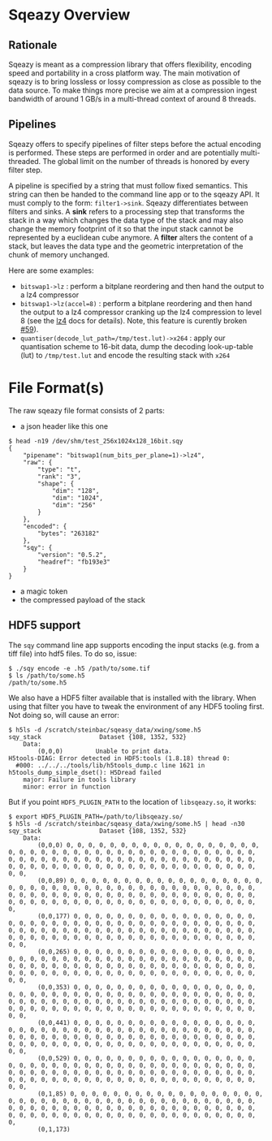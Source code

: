 # Sqeazy Overview

## Rationale

Sqeazy is meant as a compression library that offers flexibility, encoding speed and portability in a cross platform way. The main motivation of sqeazy is to bring lossless or lossy compression as close as possible to the data source. To make things more precise we aim at a compression ingest bandwidth of around 1 GB/s in a multi-thread context of around 8 threads.

## Pipelines

Sqeazy offers to specify pipelines of filter steps before the actual encoding is performed. These steps are performed in order and are potentially multi-threaded. The global limit on the number of threads is honored by every filter step. 

A pipeline is specified by a string that must follow fixed semantics. This string can then be handed to the command line app or to the sqeazy API. It must comply to the form: `filter1->sink`. Sqeazy differentiates between filters and sinks. A __sink__ refers to a processing step that transforms the stack in a way which changes the data type of the stack and may also change the memory footprint of it so that the input stack cannot be represented by a euclidean cube anymore. A __filter__ alters the content of a stack, but leaves the data type and the geometric interpretation of the chunk of memory unchanged.

Here are some examples:

- `bitswap1->lz` : perform a bitplane reordering and then hand the output to a lz4 compressor
- `bitswap1->lz(accel=8)` : perform a bitplane reordering and then hand the output to a lz4 compressor cranking up the lz4 compression to level 8 (see the [lz4](www.lz4.org) docs for details). Note, this feature is curently broken [#59](https://github.com/sqeazy/sqeazy/issues/59)).
- `quantiser(decode_lut_path=/tmp/test.lut)->x264` : apply our quantisation scheme to 16-bit data, dump the decoding look-up-table (lut) to `/tmp/test.lut` and encode the resulting stack with `x264`


# File Format(s)

The raw sqeazy file format consists of 2 parts:
- a json header like this one
```
$ head -n19 /dev/shm/test_256x1024x128_16bit.sqy  
{
    "pipename": "bitswap1(num_bits_per_plane=1)->lz4",
    "raw": {
        "type": "t",
        "rank": "3",
        "shape": {
            "dim": "128",
            "dim": "1024",
            "dim": "256"
        }
    },
    "encoded": {
        "bytes": "263182"
    },
    "sqy": {
        "version": "0.5.2",
        "headref": "fb193e3"
    }
}
```
- a magic token
- the compressed payload of the stack

## HDF5 support

The `sqy` command line app supports encoding the input stacks (e.g. from a tiff file) into hdf5 files. To do so, issue:

```
$ ./sqy encode -e .h5 /path/to/some.tif
$ ls /path/to/some.h5
/path/to/some.h5
```

We also have a HDF5 filter available that is installed with the library. When using that filter you have to tweak the environment of any HDF5 tooling first. Not doing so, will cause an error:

```
$ h5ls -d /scratch/steinbac/sqeasy_data/xwing/some.h5
sqy_stack                Dataset {108, 1352, 532}
    Data:
        (0,0,0)         Unable to print data.
H5tools-DIAG: Error detected in HDF5:tools (1.8.18) thread 0:
  #000: ../../../tools/lib/h5tools_dump.c line 1621 in h5tools_dump_simple_dset(): H5Dread failed
    major: Failure in tools library
    minor: error in function
```

But if you point `HDF5_PLUGIN_PATH` to the location of `libsqeazy.so`, it works:

```
$ export HDF5_PLUGIN_PATH=/path/to/libsqeazy.so/
$ h5ls -d /scratch/steinbac/sqeasy_data/xwing/some.h5 | head -n30
sqy_stack                Dataset {108, 1352, 532}
    Data:
        (0,0,0) 0, 0, 0, 0, 0, 0, 0, 0, 0, 0, 0, 0, 0, 0, 0, 0, 0, 0, 0, 0, 0, 0, 0, 0, 0, 0, 0, 0, 0, 0, 0, 0, 0, 0, 0, 0, 0, 0, 0, 0, 0, 0, 0, 0, 0, 0, 0, 0, 0, 0, 0, 0, 0, 0, 0, 0, 0, 0, 0, 0, 0, 0, 0, 0, 0, 0, 0, 0, 0, 0, 0, 0, 0, 0, 0, 0, 0, 0, 0, 0, 0, 0, 0, 0, 0, 0, 0, 0, 0,
        (0,0,89) 0, 0, 0, 0, 0, 0, 0, 0, 0, 0, 0, 0, 0, 0, 0, 0, 0, 0, 0, 0, 0, 0, 0, 0, 0, 0, 0, 0, 0, 0, 0, 0, 0, 0, 0, 0, 0, 0, 0, 0, 0, 0, 0, 0, 0, 0, 0, 0, 0, 0, 0, 0, 0, 0, 0, 0, 0, 0, 0, 0, 0, 0, 0, 0, 0, 0, 0, 0, 0, 0, 0, 0, 0, 0, 0, 0, 0, 0, 0, 0, 0, 0, 0, 0, 0, 0, 0, 0,
        (0,0,177) 0, 0, 0, 0, 0, 0, 0, 0, 0, 0, 0, 0, 0, 0, 0, 0, 0, 0, 0, 0, 0, 0, 0, 0, 0, 0, 0, 0, 0, 0, 0, 0, 0, 0, 0, 0, 0, 0, 0, 0, 0, 0, 0, 0, 0, 0, 0, 0, 0, 0, 0, 0, 0, 0, 0, 0, 0, 0, 0, 0, 0, 0, 0, 0, 0, 0, 0, 0, 0, 0, 0, 0, 0, 0, 0, 0, 0, 0, 0, 0, 0, 0, 0, 0, 0, 0, 0, 0,
        (0,0,265) 0, 0, 0, 0, 0, 0, 0, 0, 0, 0, 0, 0, 0, 0, 0, 0, 0, 0, 0, 0, 0, 0, 0, 0, 0, 0, 0, 0, 0, 0, 0, 0, 0, 0, 0, 0, 0, 0, 0, 0, 0, 0, 0, 0, 0, 0, 0, 0, 0, 0, 0, 0, 0, 0, 0, 0, 0, 0, 0, 0, 0, 0, 0, 0, 0, 0, 0, 0, 0, 0, 0, 0, 0, 0, 0, 0, 0, 0, 0, 0, 0, 0, 0, 0, 0, 0, 0, 0,
        (0,0,353) 0, 0, 0, 0, 0, 0, 0, 0, 0, 0, 0, 0, 0, 0, 0, 0, 0, 0, 0, 0, 0, 0, 0, 0, 0, 0, 0, 0, 0, 0, 0, 0, 0, 0, 0, 0, 0, 0, 0, 0, 0, 0, 0, 0, 0, 0, 0, 0, 0, 0, 0, 0, 0, 0, 0, 0, 0, 0, 0, 0, 0, 0, 0, 0, 0, 0, 0, 0, 0, 0, 0, 0, 0, 0, 0, 0, 0, 0, 0, 0, 0, 0, 0, 0, 0, 0, 0, 0,
        (0,0,441) 0, 0, 0, 0, 0, 0, 0, 0, 0, 0, 0, 0, 0, 0, 0, 0, 0, 0, 0, 0, 0, 0, 0, 0, 0, 0, 0, 0, 0, 0, 0, 0, 0, 0, 0, 0, 0, 0, 0, 0, 0, 0, 0, 0, 0, 0, 0, 0, 0, 0, 0, 0, 0, 0, 0, 0, 0, 0, 0, 0, 0, 0, 0, 0, 0, 0, 0, 0, 0, 0, 0, 0, 0, 0, 0, 0, 0, 0, 0, 0, 0, 0, 0, 0, 0, 0, 0, 0,
        (0,0,529) 0, 0, 0, 0, 0, 0, 0, 0, 0, 0, 0, 0, 0, 0, 0, 0, 0, 0, 0, 0, 0, 0, 0, 0, 0, 0, 0, 0, 0, 0, 0, 0, 0, 0, 0, 0, 0, 0, 0, 0, 0, 0, 0, 0, 0, 0, 0, 0, 0, 0, 0, 0, 0, 0, 0, 0, 0, 0, 0, 0, 0, 0, 0, 0, 0, 0, 0, 0, 0, 0, 0, 0, 0, 0, 0, 0, 0, 0, 0, 0, 0, 0, 0, 0, 0, 0, 0, 0,
        (0,1,85) 0, 0, 0, 0, 0, 0, 0, 0, 0, 0, 0, 0, 0, 0, 0, 0, 0, 0, 0, 0, 0, 0, 0, 0, 0, 0, 0, 0, 0, 0, 0, 0, 0, 0, 0, 0, 0, 0, 0, 0, 0, 0, 0, 0, 0, 0, 0, 0, 0, 0, 0, 0, 0, 0, 0, 0, 0, 0, 0, 0, 0, 0, 0, 0, 0, 0, 0, 0, 0, 0, 0, 0, 0, 0, 0, 0, 0, 0, 0, 0, 0, 0, 0, 0, 0, 0, 0, 0,
        (0,1,173)
```
